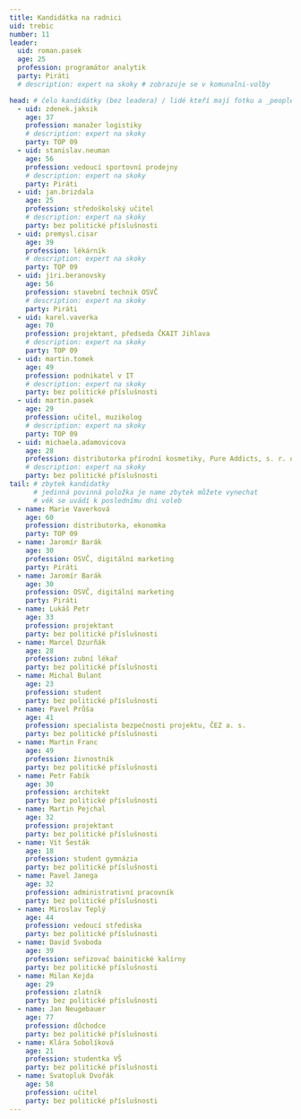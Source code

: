 ```yaml
---
title: Kandidátka na radnici
uid: trebic
number: 11 
leader:
  uid: roman.pasek
  age: 25
  profession: programátor analytik
  party: Piráti
  # description: expert na skoky # zobrazuje se v komunalni-volby

head: # čelo kandidátky (bez leadera) / lidé kteří mají fotku a _people/jmeno.md
  - uid: zdenek.jaksik
    age: 37
    profession: manažer logistiky
    # description: expert na skoky
    party: TOP 09
  - uid: stanislav.neuman
    age: 56
    profession: vedoucí sportovní prodejny
    # description: expert na skoky
    party: Piráti
  - uid: jan.brizdala
    age: 25
    profession: středoškolský učitel
    # description: expert na skoky
    party: bez politické příslušnosti
  - uid: premysl.cisar
    age: 39
    profession: lékárník
    # description: expert na skoky
    party: TOP 09
  - uid: jiri.beranovsky
    age: 56
    profession: stavební technik OSVČ
    # description: expert na skoky
    party: Piráti
  - uid: karel.vaverka
    age: 70
    profession: projektant, předseda ČKAIT Jihlava
    # description: expert na skoky
    party: TOP 09
  - uid: martin.tomek
    age: 49
    profession: podnikatel v IT
    # description: expert na skoky
    party: bez politické příslušnosti
  - uid: martin.pasek
    age: 29
    profession: učitel, muzikolog
    # description: expert na skoky
    party: TOP 09
  - uid: michaela.adamovicova
    age: 28
    profession: distributorka přírodní kosmetiky, Pure Addicts, s. r. o.
    # description: expert na skoky
    party: bez politické příslušnosti
tail: # zbytek kandidatky
      # jedinná povinná položka je name zbytek můžete vynechat
      # věk se uvádí k poslednímu dni voleb
  - name: Marie Vaverková
    age: 60
    profession: distributorka, ekonomka
    party: TOP 09
  - name: Jaromír Barák
    age: 30
    profession: OSVČ, digitální marketing
    party: Piráti
  - name: Jaromír Barák
    age: 30
    profession: OSVČ, digitální marketing
    party: Piráti
  - name: Lukáš Petr
    age: 33
    profession: projektant
    party: bez politické příslušnosti
  - name: Marcel Dzurňák
    age: 28
    profession: zubní lékař
    party: bez politické příslušnosti
  - name: Michal Bulant
    age: 23
    profession: student
    party: bez politické příslušnosti
  - name: Pavel Průša
    age: 41
    profession: specialista bezpečnosti projektu, ČEZ a. s.
    party: bez politické příslušnosti 
  - name: Martin Franc
    age: 49
    profession: živnostník
    party: bez politické příslušnosti
  - name: Petr Fabík
    age: 30
    profession: architekt
    party: bez politické příslušnosti
  - name: Martin Pejchal
    age: 32
    profession: projektant
    party: bez politické příslušnosti 
  - name: Vít Šesták
    age: 18
    profession: student gymnázia
    party: bez politické příslušnosti
  - name: Pavel Janega
    age: 32
    profession: administrativní pracovník
    party: bez politické příslušnosti
  - name: Miroslav Teplý
    age: 44
    profession: vedoucí střediska
    party: bez politické příslušnosti
  - name: David Svoboda
    age: 39
    profession: seřizovač bainitické kalírny
    party: bez politické příslušnosti
  - name: Milan Kejda
    age: 29
    profession: zlatník
    party: bez politické příslušnosti
  - name: Jan Neugebauer
    age: 77
    profession: důchodce
    party: bez politické příslušnosti
  - name: Klára Sobolíková
    age: 21
    profession: studentka VŠ
    party: bez politické příslušnosti
  - name: Svatopluk Dvořák
    age: 58
    profession: učitel
    party: bez politické příslušnosti
---
```

